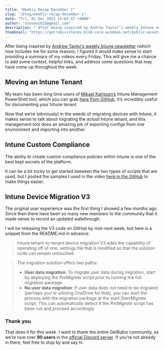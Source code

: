 ```yaml
---
title: "Weekly Recap December 1"
slug: "/blog/weekly-recap-december-1"
date: "Fri, 01 Dec 2023 14:02:47 +0000"
author: "stevew1015@gmail.com"
description: " After being inspired by Andrew Taylor’s weekly Intune newsletter (which now includes me for some reason), I figured it would make sense to start providing a summary of my videos every Friday. This will give me a chance to add some context, helpful links, and address some"
thumbnail: "https://getrubixsitecms.blob.core.windows.net/public-assets/content/v1/logo512.png"
---
```


After being inspired by [Andrew Taylor’s weekly Intune newsletter](https://andrewstaylor.com/2023/12/01/intune-newsletter-1st-december-2023/) (which now includes me for some reason), I figured it would make sense to start providing a summary of my videos every Friday. This will give me a chance to add some context, helpful links, and address some questions that may have come up throughout the week.

Moving an Intune Tenant
-----------------------

My team has been long time users of [Mikael Karlsson’s](https://www.linkedin.com/in/mikael-karlsson-66154326/) Intune Management PowerShell tool, which you can grab [here from GitHub](https://github.com/Micke-K/IntuneManagement). It’s incredibly useful for documenting your Intune tenant.

Now that we’re (obviously) in the weeds of migrating devices with Intune, it makes sense to talk about migrating the _actual_ Intune tenant, and this management tool does an amazing job of exporting configs from one environment and importing into another.

Intune Custom Compliance
------------------------

The ability to create custom compliance policies within Intune is one of the best kept secrets of the platform.

It can be a bit tricky to get started between the two types of scripts that are used, but I posted the samples I used in the video [here in the GitHub](https://github.com/stevecapacity/IntunePowershell) to make things easier.

Intune Device Migration V3
--------------------------

The original user experience was the first thing I showed a few months ago. Since then there have been so many new members to the community that it made sense to record an updated walkthrough.

I will be releasing the V3 code on GitHub by mid-next week, but here is a snippet from the README.md in advance:

> Intune tenant-to-tenant device migration V3 adds the capability of operating off of one, settings file that is modified so that the solution code can remain untouched.

> The migration solution offers two paths:
> 
> -   **User data migration**: To migrate user data during migration, start by deploying the _PreMigrate_ script prior to running the full migration package
> -   **No user data migration**: If user data does not need to be migrated (perhaps you're utilizing OneDrive for that), you can start the process with the migration package at the start _StartMigrate_ script. This can automatically detect if the _PreMigrate_ script has been run and proceed accordingly.

### Thank you

That does it for this week. I want to thank the entire GetRubix community, as we’re now over **80 users** in the [official Discord server](https://discord.gg/getrubix). If you’re not already in there, feel free to stop by and say hi.

